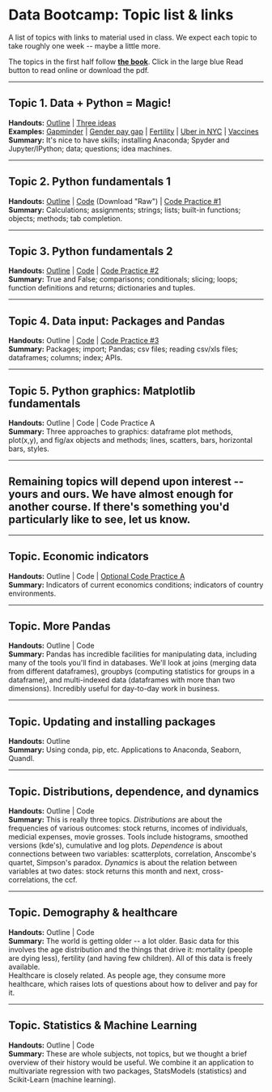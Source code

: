 # Data Bootcamp: Topic list & links 


A list of topics with links to material used in class.  We expect each topic to take roughly one week -- maybe a little more. 

The topics in the first half follow **[the book](https://www.gitbook.com/book/davebackus/test/details)**.  Click in the large blue Read button to read online or download the pdf.    

---

## Topic 1.  Data + Python = Magic!  

**Handouts:**  [Outline](https://github.com/DaveBackus/Data_Bootcamp/blob/master/Documents/bootcamp_topic_intro.pdf) | [Three ideas](https://github.com/DaveBackus/Data_Bootcamp/blob/master/Documents/bootcamp_3ideas.pdf) <br>
**Examples:**  [Gapminder](http://www.gapminder.org/world/) | [Gender pay gap](http://esoltas.blogspot.com/2014/04/how-big-is-gender-pay-gap_10.html) | [Fertility](http://www.randalolson.com/2015/08/23/small-multiples-vs-animated-gifs-for-showing-changes-in-fertility-rates-over-time/) | [Uber in NYC](http://fivethirtyeight.com/features/uber-is-serving-new-yorks-outer-boroughs-more-than-taxis-are/) | [Vaccines](http://graphics.wsj.com/infectious-diseases-and-vaccines/) <br> 
**Summary:**  It's nice to have skills; installing Anaconda; Spyder and Jupyter/IPython; data; questions; idea machines.  

---
## Topic 2.  Python fundamentals 1

**Handouts:**  [Outline](https://github.com/DaveBackus/Data_Bootcamp/blob/master/Documents/bootcamp_topic_pyfun1.pdf) | [Code](https://github.com/DaveBackus/Data_Bootcamp/blob/master/Code/Python/bootcamp_fundamentals_1.py) (Download "Raw") | [Code Practice #1](https://github.com/DaveBackus/Data_Bootcamp/blob/master/Documents/bootcamp_practice_1.pdf) <br> 
**Summary:**  Calculations; assignments; strings; lists; built-in functions; objects; methods; tab completion.    

---
## Topic 3.  Python fundamentals 2

**Handouts:**  [Outline](https://github.com/DaveBackus/Data_Bootcamp/blob/master/Documents/bootcamp_topic_pyfun2.pdf) | [Code](https://github.com/DaveBackus/Data_Bootcamp/blob/master/Code/Python/bootcamp_fundamentals_2.py) | [Code Practice #2](https://github.com/DaveBackus/Data_Bootcamp/blob/master/Documents/bootcamp_practice_2.pdf) <br> 
**Summary:**  True and False; comparisons; conditionals; slicing; loops; function definitions and returns; dictionaries and tuples. 

---
## Topic 4.  Data input:  Packages and Pandas

**Handouts:**  Outline | [Code](https://github.com/DaveBackus/Data_Bootcamp/blob/master/Code/Python/bootcamp_pandas_1.py) | [Code Practice #3](https://github.com/DaveBackus/Data_Bootcamp/blob/master/Documents/bootcamp_practice_x.pdf)<br>
**Summary:**  Packages; import; Pandas; csv files; reading csv/xls files; dataframes; columns; index; APIs.  

---
## Topic 5.  Python graphics:  Matplotlib fundamentals 

**Handouts:**  Outline | Code | Code Practice A <br>
**Summary:**  Three approaches to graphics: dataframe plot methods, plot(x,y), and fig/ax objects and methods; lines, scatters, bars, horizontal bars, styles.  

---
## Remaining topics will depend upon interest -- yours and ours. We have almost enough for another course.  If there's something you'd particularly like to see, let us know.  

---
## Topic.  Economic indicators 

**Handouts:**  Outline | Code | [Optional Code Practice A](https://github.com/DaveBackus/Data_Bootcamp/blob/master/Documents/bootcamp_practice_x.pdf)  <br>
**Summary:**  Indicators of current economics conditions; indicators of country environments.  

---
## Topic.  More Pandas

**Handouts:**  Outline | Code <br> 
**Summary:**  Pandas has incredible facilities for manipulating data, including many of the tools you'll find in databases.  We'll look at joins (merging data from different dataframes), groupbys (computing statistics for groups in a dataframe), and multi-indexed data (dataframes with more than two dimensions).  Incredibly useful for day-to-day work in business.  

---
## Topic.  Updating and installing packages 

**Handouts:**  Outline <br> 
**Summary:**  Using conda, pip, etc.  Applications to Anaconda, Seaborn, Quandl.  

---
## Topic.  Distributions, dependence, and dynamics 

**Handouts:**  Outline | Code  <br> 
**Summary:**  This is really three topics.  *Distributions* are about the frequencies of various outcomes:  stock returns, incomes of individuals, medicial expenses, movie grosses.  Tools include histograms, smoothed versions (kde's), cumulative and log plots. *Dependence* is about connections between two variables:  scatterplots, correlation, Anscombe's quartet, Simpson's paradox. *Dynamics* is about the relation between variables at two dates:  stock returns this month and next, cross-correlations, the ccf.  

---
## Topic.  Demography & healthcare 

**Handouts:**  Outline | Code  <br>
**Summary:**  The world is getting older -- a lot older.  Basic data for this involves the age distribution and the things that drive it:  mortality (people are dying less), fertility (and having few children).  All of this data is freely available.  <br>
Healthcare is closely related.  As people age, they consume more healthcare, which raises lots of questions about how to deliver and pay for it.  

---
## Topic.  Statistics & Machine Learning 

**Handouts:**  Outline | Code  <br>
**Summary:**  These are whole subjects, not topics, but we thought a brief overview of their history would be useful.  We combine it an application to multivariate regression with two packages, StatsModels (statistics) and Scikit-Learn (machine learning).    
